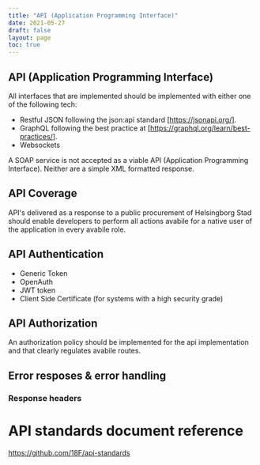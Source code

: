 ```yaml
---
title: "API (Application Programming Interface)"
date: 2021-05-27
draft: false
layout: page
toc: true
---
```


## API (Application Programming Interface)

All interfaces that are implemented should be implemented with either one of the following tech: 

- Restful JSON following the json:api standard [https://jsonapi.org/]. 
- GraphQL following the best practice at [https://graphql.org/learn/best-practices/]. 
- Websockets

A SOAP service is not accepted as a viable API (Application Programming Interface). Neither are a simple XML formatted response. 

## API Coverage

API's delivered as a response to a public procurement of Helsingborg Stad should enable developers to perform all actions avabile for a native user of the application in every avabile role. 

## API Authentication

- Generic Token
- OpenAuth
- JWT token
- Client Side Certificate (for systems with a high security grade)

## API Authorization

An authorization policy should be implemented for the api implementation and that clearly regulates avabile routes. 

## Error resposes & error handling

### Response headers


# API standards document reference

https://github.com/18F/api-standards 

